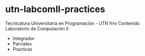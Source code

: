 # utn-labcomII-practices
Tecnicatura Universitaria en Programación - UTN frro
Contenido Laboratorio de Computación II
- Integrador
- Parciales
- Practicas
